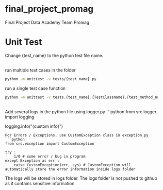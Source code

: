 # final_project_promag
Final Project Data Academy Team Promag

# Unit Test
Change {test_name} to the python test file name. <br><br>

run multiple test cases in the folder
```bash
python -m unittest -v tests/{test_name}.py
```

run a single test case function 
```bash
python -m unittest -v tests.{test_name}.{TestClassName}.{test_method_name}
```
<br>
Add several logs in the python file using logger.py
```python
from src.logger import logging

logging.info("{custom info}")
```
For Errors / Exceptions, use CustomException class in exception.py
```python
from src.exception import CustomException

try :
    1/0 # some error / bug in program
except Exception as err :
    raise CustomException(err, sys) # CustomException will automatically store the error information inside logs folder
```
The logs will be stored in logs folder. The logs folder is not pushed to github as it contains sensitive information

